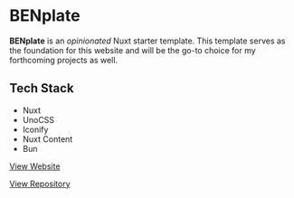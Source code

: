

# BENplate

**BENplate** is an *opinionated* Nuxt starter template. This template serves as the foundation for this website and will be the go-to choice for my forthcoming projects as well.


## Tech Stack

-   Nuxt
-   UnoCSS
-   Iconify
-   Nuxt Content
-   Bun

<a class='btn' href='https://benplate.vercel.app/' target='_blank'>View Website</a>

<a class='btn' href='https://github.com/buraiyen/benplate' target='_blank'>View Repository</a>


